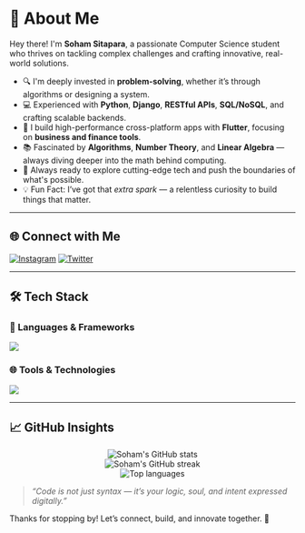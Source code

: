 # 💫 About Me
Hey there! I'm **Soham Sitapara**, a passionate Computer Science student who thrives on tackling complex challenges and crafting innovative, real-world solutions.

- 🔍 I'm deeply invested in **problem-solving**, whether it’s through algorithms or designing a system.
- 💻 Experienced with **Python**, **Django**, **RESTful APIs**, **SQL/NoSQL**, and crafting scalable backends.
- 📱 I build high-performance cross-platform apps with **Flutter**, focusing on **business and finance tools**.
- 📚 Fascinated by **Algorithms**, **Number Theory**, and **Linear Algebra** — always diving deeper into the math behind computing.
- 🚀 Always ready to explore cutting-edge tech and push the boundaries of what's possible.
- 💡 Fun Fact: I’ve got that *extra spark* — a relentless curiosity to build things that matter.

---

## 🌐 Connect with Me
[![Instagram](https://img.shields.io/badge/-Instagram-E4405F?style=flat-square&logo=instagram&logoColor=white)](https://instagram.com/its_sohammmm)
[![Twitter](https://img.shields.io/badge/-Twitter-1DA1F2?style=flat-square&logo=twitter&logoColor=white)](https://twitter.com/Notghost_who)

---

## 🛠️ Tech Stack

### 🚀 Languages & Frameworks
<p align="left">
  <img src="https://skillicons.dev/icons?i=python,cpp,c,java,dart,html,css" />
</p>

### 🌐 Tools & Technologies
<p align="left">
  <img src="https://skillicons.dev/icons?i=django,flutter,flask,fastapi,opencv,firebase,mysql,postgres,docker,kubernetes,git,linux,postman,numpy,pandas,matplotlib,canva" />
</p>

---

## 📈 GitHub Insights

<p align="center">
  <img src="https://github-readme-stats.vercel.app/api?username=Sohamsitapara&show_icons=true&theme=tokyonight&hide_border=false" alt="Soham's GitHub stats" />
  <br/>
  <img src="https://github-readme-streak-stats.herokuapp.com/?user=Sohamsitapara&theme=tokyonight&hide_border=false" alt="Soham's GitHub streak" />
  <br/>
  <img src="https://github-readme-stats.vercel.app/api/top-langs/?username=Sohamsitapara&layout=compact&theme=tokyonight&hide_border=false" alt="Top languages" />
</p>

> _“Code is not just syntax — it’s your logic, soul, and intent expressed digitally.”_

Thanks for stopping by! Let’s connect, build, and innovate together. 🚀
